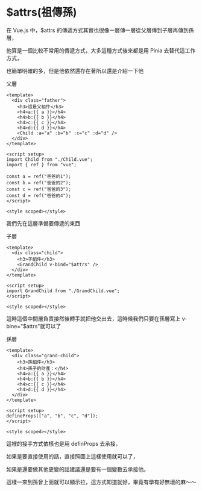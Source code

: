 # $attrs(祖傳孫)

在 Vue.js 中，$attrs 的傳遞方式其實也很像一層傳一層從父層傳到子層再傳到孫層，

他算是一個比較不常用的傳遞方式，大多這種方式後來都是用 Pinia 去替代這工作方式，

也簡單明確的多，但是他依然還存在著所以還是介紹一下他

父層

```vue
<template>
  <div class="father">
    <h3>這是父組件</h3>
    <h4>a:{{ a }}</h4>
    <h4>b:{{ b }}</h4>
    <h4>c:{{ c }}</h4>
    <h4>d:{{ d }}</h4>
    <Child :a="a" :b="b" :c="c" :d="d" />
  </div>
</template>

<script setup>
import Child from "./Child.vue";
import { ref } from "vue";

const a = ref("爸爸的1");
const b = ref("爸爸的2");
const c = ref("爸爸的3");
const d = ref("爸爸的4");
</script>

<style scoped></style>
```

我們先在這層準備要傳遞的東西

子層

```vue
<template>
  <div class="child">
    <h3>子組件</h3>
    <GrandChild v-bind="$attrs" />
  </div>
</template>

<script setup>
import GrandChild from "./GrandChild.vue";
</script>

<style scoped></style>
```

這時這個中間層負責接然後轉手就把他交出去，這時候我們只要在孫層寫上 v-bine="$attrs"就可以了

孫層

```vue
<template>
  <div class="grand-child">
    <h3>孫組件</h3>
    <h4>孫子的財產：</h4>
    <h4>a:{{ a }}</h4>
    <h4>b:{{ b }}</h4>
    <h4>c:{{ c }}</h4>
    <h4>d:{{ d }}</h4>
  </div>
</template>

<script setup>
defineProps(["a", "b", "c", "d"]);
</script>

<style scoped></style>
```

這裡的接手方式依樣也是用 definProps 去承接，

如果是要直接使用的話，直接照圖上這樣使用就可以了，

如果是還要做其他更變的話建議還是要有一個變數去承接他。

這樣一來到孫曾上面就可以顯示拉，這方式知道就好，畢竟有學有好無壞的麻～～
